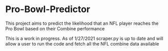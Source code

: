 # Pro-Bowl-Predictor
This project aims to predict the likelihood that an NFL player reaches the Pro Bowl based on their Combine performance

This is a work in progress. As of 1/27/2021 scraper.py is up to date and will allow a user to run the code and fetch all the NFL combine data available
